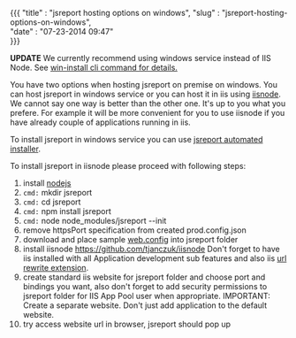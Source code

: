 ﻿{{{
    "title"    : "jsreport hosting options on windows",
    "slug"     : "jsreport-hosting-options-on-windows",  
    "date"     : "07-23-2014 09:47"    
}}}

**UPDATE** We currently recommend using windows service instead of IIS Node. See [win-install cli command for details.](https://jsreport.net/learn/cli)

You have two options when hosting jsreport on premise on windows. You can host jsreport in windows service or you can host it in iis using [iisnode](https://github.com/tjanczuk/iisnode). We cannot say one way is better than the other one. It's up to you what you prefere. For example it will be more convenient for you to use iisnode if you have already couple of applications running in iis.

To install jsreport in windows service you can use [jsreport automated installer](https://jsreport.net/on-prem).

To install jsreport in iisnode please proceed with following steps:

1. install [nodejs](http://nodejs.org/)
2. `cmd:` mkdir jsreport
3. `cmd:` cd jsreport
4. `cmd:` npm install jsreport
5. `cmd:` node node_modules/jsreport --init
6. remove httpsPort specification from created prod.config.json
7. download and place sample [web.config](https://github.com/jsreport/docs/blob/master/installation/web.config) into jsreport folder
8. install iisnode https://github.com/tjanczuk/iisnode
Don't forget to have iis installed with all Application development sub features and also iis [url rewrite extension](http://www.iis.net/downloads/microsoft/url-rewrite).
9. create standard iis website for jsreport folder and choose port and bindings you want, also don't forget to add security permissions to jsreport folder for IIS App Pool user when appropriate.
IMPORTANT: Create a separate website. Don't just add application to the default website.
10. try access website url in browser, jsreport should pop up
